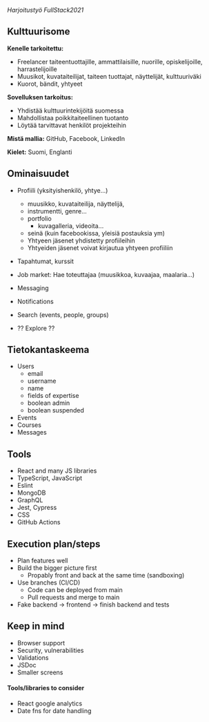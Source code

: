 _Harjoitustyö FullStack2021_

## Kulttuurisome

**Kenelle tarkoitettu:** 
- Freelancer taiteentuottajille, ammattilaisille, nuorille, opiskelijoille, harrastelijoille
- Muusikot, kuvataiteilijat, taiteen tuottajat, näyttelijät, kulttuuriväki 
- Kuorot, bändit, yhtyeet

**Sovelluksen tarkoitus:**
- Yhdistää kulttuurintekijöitä suomessa
- Mahdollistaa poikkitaiteellinen tuotanto
- Löytää tarvittavat henkilöt projekteihin

**Mistä mallia:**
GitHub, Facebook, LinkedIn

**Kielet:**
Suomi, Englanti

## Ominaisuudet
- Profiili (yksityishenkilö, yhtye...)
  - muusikko, kuvataiteilija, näyttelijä,
  - instrumentti, genre...
  - portfolio
    - kuvagalleria, videoita...
  - seinä (kuin facebookissa, yleisiä postauksia ym)
  - Yhtyeen jäsenet yhdistetty profiileihin
  - Yhtyeiden jäsenet voivat kirjautua yhtyeen profiiliin

- Tapahtumat, kurssit

- Job market: Hae toteuttajaa (muusikkoa, kuvaajaa, maalaria...)

- Messaging

- Notifications

- Search (events, people, groups)

- ?? Explore ??

## Tietokantaskeema
- Users
  - email
  - username
  - name
  - fields of expertise
  - boolean admin
  - boolean suspended
- Events
- Courses
- Messages

## Tools
- React and many JS libraries
- TypeScript, JavaScript
- Eslint
- MongoDB
- GraphQL
- Jest, Cypress
- CSS
- GitHub Actions

## Execution plan/steps
- Plan features well
- Build the bigger picture first
  - Propably front and back at the same time (sandboxing)
- Use branches (CI/CD)
  - Code can be deployed from main
  - Pull requests and merge to main
- Fake backend -> frontend -> finish backend and tests

## Keep in mind
- Browser support
- Security, vulnerabilities
- Validations
- JSDoc
- Smaller screens

#### Tools/libraries to consider
- React google analytics
- Date fns for date handling